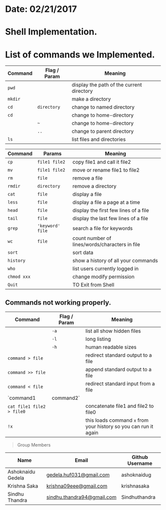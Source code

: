 # Date: 02/21/2017
# Shell Implementation.
# List of commands we Implemented.
>
| Command	     | Flag / Param      | Meaning                           |
|----------------|------------|-----------------------------------|
| `pwd`	         |             |display the path of the current directory |
| `mkdir`	     |             |make a directory                  |
| `cd`           |  `directory` |change to named directory         |
| `cd`	         |             |change to home-directory          |
|                |   `~	`      |change to home-directory           |
| 	             |   `..`      |change to parent directory          | 
| `ls	`        |            | list files and directories        |
>
| Command | Params      |Meaning                                  |
|---------|-----------|-------------------------------|
| `cp `            | `file1 file2`    | copy file1 and call it file2 |
| `mv`             | `file1 file2`    | move or rename file1 to file2 |
| `rm`             | `file`           | remove a file |
| `rmdir`             | `directory`  | remove a directory |
| `cat`             | `file` | display a file |
| `less`             | `file` | display a file a page at a time |
| `head`             | `file` | display the first few lines of a file |
| `tail`             | `file` | display the last few lines of a file |
| `grep`             | `'keyword' file` | search a file for keywords |
| `wc`             | `file` | count number of lines/words/characters in file |
| `sort`               |        | sort data |
| `history`   |        | show a history of all your commands |
| `who`       |               | list users currently logged in |
| `chmod xxx`  |       | change modify permission | 
| `Quit`    |     | TO Exit from Shell | 

>
## Commands not working properly.
| Command	     | Flag / Param      | Meaning                           |
|----------------|------------|-----------------------------------|
|                |    `-a`	  |   list all show hidden files      |
|                |    `-l`	  |    long listing                   |
|                |    `-h`	  |    human readable sizes           |
| `command > file` |          | redirect standard output to a file |
| `command >> file` |         | append standard output to a file |
| `command < file`   |        | redirect standard input from a file |
| `command1 | command2`|      | pipe the output of command1 to the input of command2 |
| `cat file1 file2 > file0`|  | concatenate file1 and file2 to file0 |
| `!x`         |       | this loads command `x` from your history so you can run it again |


>Group Members
>
| Name     | Email   | Github Username |
|----------|---------|-----------------|
| Ashoknaidu Gedela |gedela.huf031@gmail.com | ashoknaidug |
|Krishna Saka   |krishna09eee@gmail.com | krishnasaka |
| Sindhu Thandra  | sindhu.thandra94@gmail.com | Sindhuthandra |
